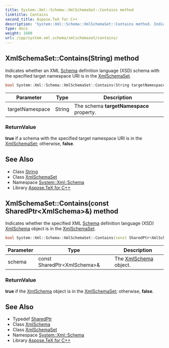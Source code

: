 ```yaml
---
title: System::Xml::Schema::XmlSchemaSet::Contains method
linktitle: Contains
second_title: Aspose.TeX for C++
description: 'System::Xml::Schema::XmlSchemaSet::Contains method. Indicates whether an XML Schema definition language (XSD) schema with the specified target namespace URI is in the XmlSchemaSet in C++.'
type: docs
weight: 1600
url: /cpp/system.xml.schema/xmlschemaset/contains/
---
```

## XmlSchemaSet::Contains(String) method


Indicates whether an XML [Schema](../../) definition language (XSD) schema with the specified target namespace URI is in the [XmlSchemaSet](../).

```cpp
bool System::Xml::Schema::XmlSchemaSet::Contains(String targetNamespace)
```


| Parameter | Type | Description |
| --- | --- | --- |
| targetNamespace | String | The schema **targetNamespace** property. |

### ReturnValue

**true** if a schema with the specified target namespace URI is in the [XmlSchemaSet](../); otherwise, **false**.

## See Also

* Class [String](../../../system/string/)
* Class [XmlSchemaSet](../)
* Namespace [System::Xml::Schema](../../)
* Library [Aspose.TeX for C++](../../../)
## XmlSchemaSet::Contains(const SharedPtr\<XmlSchema\>\&) method


Indicates whether the specified XML [Schema](../../) definition language (XSD) [XmlSchema](../../xmlschema/) object is in the [XmlSchemaSet](../).

```cpp
bool System::Xml::Schema::XmlSchemaSet::Contains(const SharedPtr<XmlSchema> &schema)
```


| Parameter | Type | Description |
| --- | --- | --- |
| schema | const SharedPtr\<XmlSchema\>\& | The [XmlSchema](../../xmlschema/) object. |

### ReturnValue

**true** if the [XmlSchema](../../xmlschema/) object is in the [XmlSchemaSet](../); otherwise, **false**.

## See Also

* Typedef [SharedPtr](../../../system/sharedptr/)
* Class [XmlSchema](../../xmlschema/)
* Class [XmlSchemaSet](../)
* Namespace [System::Xml::Schema](../../)
* Library [Aspose.TeX for C++](../../../)
